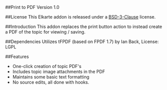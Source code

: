 ##Print to PDF Version 1.0

##License
This Elkarte addon is released under a [BSD-3-Clause](http://opensource.org/licenses/BSD-3-Clause) license.

##Introduction
This addon replaces the print button action to instead create a PDF of the topic for viewing / saving.

##Dependencies
Utilizes tFPDF (based on FPDF 1.7) by Ian Back, License:  LGPL    

##Features
  - One-click creation of topic PDF's
  - Includes topic image attachments in the PDF
  - Maintains some basic text formatting
  - No source edits, all done with hooks.
